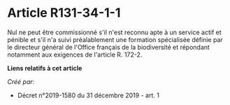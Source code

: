 # Article R131-34-1-1

Nul ne peut être commissionné s'il n'est reconnu apte à un service actif et pénible et s'il n'a suivi préalablement une
formation spécialisée définie par le directeur général de l'Office français de la biodiversité et répondant notamment aux
exigences de l'article R. 172-2.

**Liens relatifs à cet article**

_Créé par_:

  - Décret n°2019-1580 du 31 décembre 2019 - art. 1
